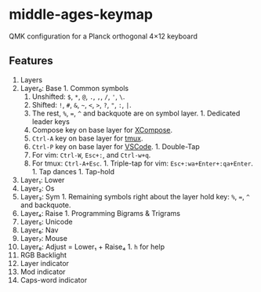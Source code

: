 # middle-ages-keymap

QMK configuration for a Planck orthogonal 4×12 keyboard

## Features

1. Layers
  1. Layer₀: Base
    1. Common symbols
      1. Unshifted: `$`, `*`, `@`, `.`, `,`, `/`, `'`, `\`.
      1. Shifted: `!`, `#`, `&`, `~`, `<`, `>`, `?`, `"`, `:`, `|`.
      1. The rest, `%`, `=`, `^` and backquote are on symbol layer.
    1. Dedicated leader keys
      1. Compose key on base layer for [XCompose](https://wiki.debian.org/XCompose).
      1. `Ctrl-A` key on base layer for [tmux](https://github.com/tmux/tmux/wiki).
      1. `Ctrl-P` key on base layer for [VSCode](https://code.visualstudio.com/).
    1. Double-Tap
      1. For vim: `Ctrl-W`, `Esc+:`, and `Ctrl-w+q`.
      1. For tmux: `Ctrl-A+Esc`.
    1. Triple-tap for vim: `Esc+:wa+Enter+:qa+Enter`.
    1. Tap dances
    1. Tap-hold
  1. Layer₁: Lower
  1. Layer₂: Os
  1. Layer₃: Sym
    1. Remaining symbols right about the layer hold key: `%`, `=`, `^` and backquote.
  1. Layer₄: Raise
    1. Programming Bigrams & Trigrams
  1. Layer₅: Unicode
  1. Layer₆: Nav
  1. Layer₇: Mouse
  1. Layer₈: Adjust = Lower₁ + Raise₄
    1. `h` for help
1. RGB Backlight
  1. Layer indicator
  1. Mod indicator
  1. Caps-word indicator
